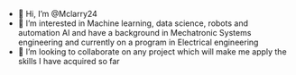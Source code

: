 - 👋 Hi, I’m @Mclarry24
- 👀 I’m interested in Machine learning, data science, robots and automation AI and have a background in Mechatronic Systems engineering and currently on a program in Electrical engineering
- 💞️ I’m looking to collaborate on any project which will make me apply the skills I have acquired so far
<!---
Mclarry24/Mclarry24 is a ✨ special ✨ repository because its `README.md` (this file) appears on your GitHub profile.
You can click the Preview link to take a look at your changes.
--->
